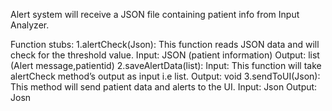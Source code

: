 Alert system will receive a JSON file containing patient info from Input Analyzer.

Function stubs:
1.alertCheck(Json): 
This function reads JSON data and will check for the threshold value.
Input: JSON (patient information)
Output: list (Alert message,patientid)
2.saveAlertData(list):
Input: This function will take alertCheck method’s output as input i.e list.
Output: void
3.sendToUI(Json): 
This method will send patient data and alerts to the UI.
Input: Json
Output: Josn
